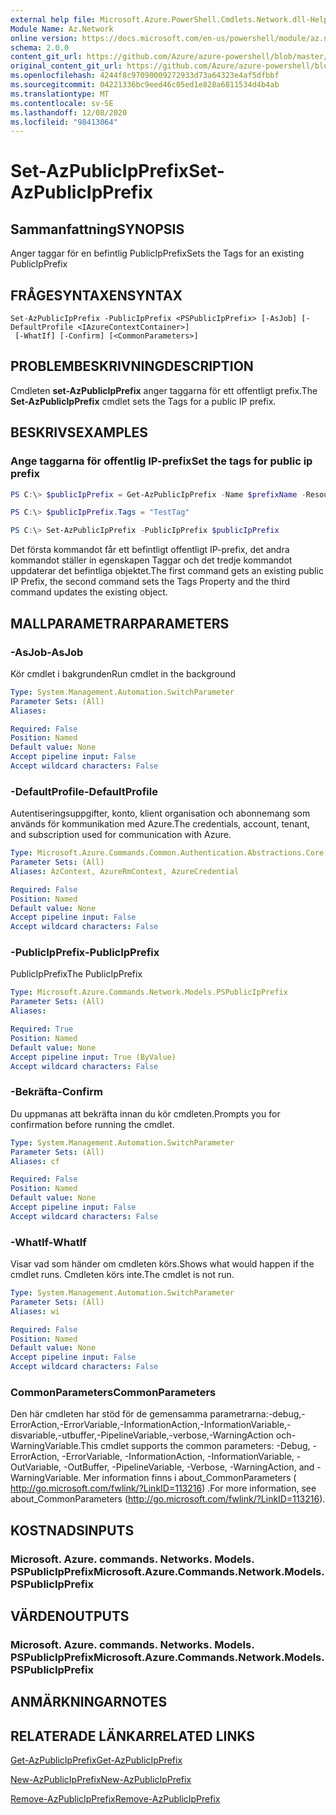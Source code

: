 ```yaml
---
external help file: Microsoft.Azure.PowerShell.Cmdlets.Network.dll-Help.xml
Module Name: Az.Network
online version: https://docs.microsoft.com/en-us/powershell/module/az.network/set-azpublicipprefix
schema: 2.0.0
content_git_url: https://github.com/Azure/azure-powershell/blob/master/src/Network/Network/help/Set-AzPublicIpPrefix.md
original_content_git_url: https://github.com/Azure/azure-powershell/blob/master/src/Network/Network/help/Set-AzPublicIpPrefix.md
ms.openlocfilehash: 4244f8c97090009272933d73a64323e4af5dfbbf
ms.sourcegitcommit: 04221336bc9eed46c05ed1e828a6811534d4b4ab
ms.translationtype: MT
ms.contentlocale: sv-SE
ms.lasthandoff: 12/08/2020
ms.locfileid: "98413064"
---
```

# <span data-ttu-id="fc62f-101">Set-AzPublicIpPrefix</span><span class="sxs-lookup"><span data-stu-id="fc62f-101">Set-AzPublicIpPrefix</span></span>

## <span data-ttu-id="fc62f-102">Sammanfattning</span><span class="sxs-lookup"><span data-stu-id="fc62f-102">SYNOPSIS</span></span>
<span data-ttu-id="fc62f-103">Anger taggar för en befintlig PublicIpPrefix</span><span class="sxs-lookup"><span data-stu-id="fc62f-103">Sets the Tags for an existing PublicIpPrefix</span></span>

## <span data-ttu-id="fc62f-104">FRÅGESYNTAXEN</span><span class="sxs-lookup"><span data-stu-id="fc62f-104">SYNTAX</span></span>

```
Set-AzPublicIpPrefix -PublicIpPrefix <PSPublicIpPrefix> [-AsJob] [-DefaultProfile <IAzureContextContainer>]
 [-WhatIf] [-Confirm] [<CommonParameters>]
```

## <span data-ttu-id="fc62f-105">PROBLEMBESKRIVNING</span><span class="sxs-lookup"><span data-stu-id="fc62f-105">DESCRIPTION</span></span>
<span data-ttu-id="fc62f-106">Cmdleten **set-AzPublicIpPrefix** anger taggarna för ett offentligt prefix.</span><span class="sxs-lookup"><span data-stu-id="fc62f-106">The **Set-AzPublicIpPrefix** cmdlet sets the Tags for a public IP prefix.</span></span>

## <span data-ttu-id="fc62f-107">BESKRIVS</span><span class="sxs-lookup"><span data-stu-id="fc62f-107">EXAMPLES</span></span>

### <span data-ttu-id="fc62f-108">Ange taggarna för offentlig IP-prefix</span><span class="sxs-lookup"><span data-stu-id="fc62f-108">Set the tags for public ip prefix</span></span>
```powershell
PS C:\> $publicIpPrefix = Get-AzPublicIpPrefix -Name $prefixName -ResourceGroupName $rgName

PS C:\> $publicIpPrefix.Tags = "TestTag"

PS C:\> Set-AzPublicIpPrefix -PublicIpPrefix $publicIpPrefix
```

<span data-ttu-id="fc62f-109">Det första kommandot får ett befintligt offentligt IP-prefix, det andra kommandot ställer in egenskapen Taggar och det tredje kommandot uppdaterar det befintliga objektet.</span><span class="sxs-lookup"><span data-stu-id="fc62f-109">The first command gets an existing public IP Prefix, the second command sets the Tags Property and the third command updates the existing object.</span></span>

## <span data-ttu-id="fc62f-110">MALLPARAMETRAR</span><span class="sxs-lookup"><span data-stu-id="fc62f-110">PARAMETERS</span></span>

### <span data-ttu-id="fc62f-111">-AsJob</span><span class="sxs-lookup"><span data-stu-id="fc62f-111">-AsJob</span></span>
<span data-ttu-id="fc62f-112">Kör cmdlet i bakgrunden</span><span class="sxs-lookup"><span data-stu-id="fc62f-112">Run cmdlet in the background</span></span>

```yaml
Type: System.Management.Automation.SwitchParameter
Parameter Sets: (All)
Aliases:

Required: False
Position: Named
Default value: None
Accept pipeline input: False
Accept wildcard characters: False
```

### <span data-ttu-id="fc62f-113">-DefaultProfile</span><span class="sxs-lookup"><span data-stu-id="fc62f-113">-DefaultProfile</span></span>
<span data-ttu-id="fc62f-114">Autentiseringsuppgifter, konto, klient organisation och abonnemang som används för kommunikation med Azure.</span><span class="sxs-lookup"><span data-stu-id="fc62f-114">The credentials, account, tenant, and subscription used for communication with Azure.</span></span>

```yaml
Type: Microsoft.Azure.Commands.Common.Authentication.Abstractions.Core.IAzureContextContainer
Parameter Sets: (All)
Aliases: AzContext, AzureRmContext, AzureCredential

Required: False
Position: Named
Default value: None
Accept pipeline input: False
Accept wildcard characters: False
```

### <span data-ttu-id="fc62f-115">-PublicIpPrefix</span><span class="sxs-lookup"><span data-stu-id="fc62f-115">-PublicIpPrefix</span></span>
<span data-ttu-id="fc62f-116">PublicIpPrefix</span><span class="sxs-lookup"><span data-stu-id="fc62f-116">The PublicIpPrefix</span></span>

```yaml
Type: Microsoft.Azure.Commands.Network.Models.PSPublicIpPrefix
Parameter Sets: (All)
Aliases:

Required: True
Position: Named
Default value: None
Accept pipeline input: True (ByValue)
Accept wildcard characters: False
```

### <span data-ttu-id="fc62f-117">-Bekräfta</span><span class="sxs-lookup"><span data-stu-id="fc62f-117">-Confirm</span></span>
<span data-ttu-id="fc62f-118">Du uppmanas att bekräfta innan du kör cmdleten.</span><span class="sxs-lookup"><span data-stu-id="fc62f-118">Prompts you for confirmation before running the cmdlet.</span></span>

```yaml
Type: System.Management.Automation.SwitchParameter
Parameter Sets: (All)
Aliases: cf

Required: False
Position: Named
Default value: None
Accept pipeline input: False
Accept wildcard characters: False
```

### <span data-ttu-id="fc62f-119">-WhatIf</span><span class="sxs-lookup"><span data-stu-id="fc62f-119">-WhatIf</span></span>
<span data-ttu-id="fc62f-120">Visar vad som händer om cmdleten körs.</span><span class="sxs-lookup"><span data-stu-id="fc62f-120">Shows what would happen if the cmdlet runs.</span></span>
<span data-ttu-id="fc62f-121">Cmdleten körs inte.</span><span class="sxs-lookup"><span data-stu-id="fc62f-121">The cmdlet is not run.</span></span>

```yaml
Type: System.Management.Automation.SwitchParameter
Parameter Sets: (All)
Aliases: wi

Required: False
Position: Named
Default value: None
Accept pipeline input: False
Accept wildcard characters: False
```

### <span data-ttu-id="fc62f-122">CommonParameters</span><span class="sxs-lookup"><span data-stu-id="fc62f-122">CommonParameters</span></span>
<span data-ttu-id="fc62f-123">Den här cmdleten har stöd för de gemensamma parametrarna:-debug,-ErrorAction,-ErrorVariable,-InformationAction,-InformationVariable,-disvariable,-utbuffer,-PipelineVariable,-verbose,-WarningAction och-WarningVariable.</span><span class="sxs-lookup"><span data-stu-id="fc62f-123">This cmdlet supports the common parameters: -Debug, -ErrorAction, -ErrorVariable, -InformationAction, -InformationVariable, -OutVariable, -OutBuffer, -PipelineVariable, -Verbose, -WarningAction, and -WarningVariable.</span></span> <span data-ttu-id="fc62f-124">Mer information finns i about_CommonParameters ( http://go.microsoft.com/fwlink/?LinkID=113216) .</span><span class="sxs-lookup"><span data-stu-id="fc62f-124">For more information, see about_CommonParameters (http://go.microsoft.com/fwlink/?LinkID=113216).</span></span>

## <span data-ttu-id="fc62f-125">KOSTNADS</span><span class="sxs-lookup"><span data-stu-id="fc62f-125">INPUTS</span></span>

### <span data-ttu-id="fc62f-126">Microsoft. Azure. commands. Networks. Models. PSPublicIpPrefix</span><span class="sxs-lookup"><span data-stu-id="fc62f-126">Microsoft.Azure.Commands.Network.Models.PSPublicIpPrefix</span></span>

## <span data-ttu-id="fc62f-127">VÄRDEN</span><span class="sxs-lookup"><span data-stu-id="fc62f-127">OUTPUTS</span></span>

### <span data-ttu-id="fc62f-128">Microsoft. Azure. commands. Networks. Models. PSPublicIpPrefix</span><span class="sxs-lookup"><span data-stu-id="fc62f-128">Microsoft.Azure.Commands.Network.Models.PSPublicIpPrefix</span></span>

## <span data-ttu-id="fc62f-129">ANMÄRKNINGAR</span><span class="sxs-lookup"><span data-stu-id="fc62f-129">NOTES</span></span>

## <span data-ttu-id="fc62f-130">RELATERADE LÄNKAR</span><span class="sxs-lookup"><span data-stu-id="fc62f-130">RELATED LINKS</span></span>

[<span data-ttu-id="fc62f-131">Get-AzPublicIpPrefix</span><span class="sxs-lookup"><span data-stu-id="fc62f-131">Get-AzPublicIpPrefix</span></span>](./Get-AzPublicIpPrefix.md)

[<span data-ttu-id="fc62f-132">New-AzPublicIpPrefix</span><span class="sxs-lookup"><span data-stu-id="fc62f-132">New-AzPublicIpPrefix</span></span>](./New-AzPublicIpPrefix.md)

[<span data-ttu-id="fc62f-133">Remove-AzPublicIpPrefix</span><span class="sxs-lookup"><span data-stu-id="fc62f-133">Remove-AzPublicIpPrefix</span></span>](./Remove-AzPublicIpPrefix.md)
